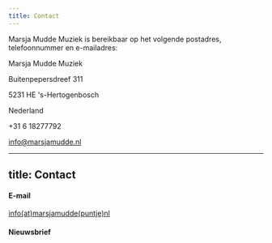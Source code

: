 ```yaml
---
title: Contact
---
```

 
Marsja Mudde Muziek is bereikbaar op het volgende postadres, telefoonnummer en e-mailadres: 

Marsja Mudde Muziek

Buitenpepersdreef 311

5231 HE  's-Hertogenbosch 

Nederland

+31 6 18277792

info@marsjamudde.nl

---
title: Contact
---
#### E-mail
[info(at)marsjamudde(puntje)nl](mailto:info@marsjamudde.nl)  

#### Nieuwsbrief  

<script async src="https://embed.email-provider.eu/e/uktpvji9jd-diooj9rlez.js"></script>